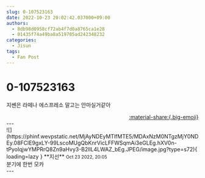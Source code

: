 ```yaml
---
slug: 0-107523163
date: 2022-10-23 20:02:42.037000+09:00
authors:
  - 8db98d0958cf72ab4f7d0a8765ca1e28
  - 01435f74a49ba8a519705ad242348232
categories:
  - Jisun
tags:
  - Fan Post
---
```


# 0-107523163

<div class="post-container" markdown="1">
<div class="content-container md-sidebar__scrollwrap" markdown="1">

지쎈은 라떼나 에스프레소 말고는 안마실거같아

</div>
</div>

<div style="text-align: right;" markdown="1">
<a href="https://weverse.io/fromis9/fanpost/0-107523163" style="text-align: right;">:material-share:{.big-emoji}</a>
</div>
---

<div class="comments-container md-sidebar__scrollwrap" markdown="1">
<div class="comment" markdown="1">
<div class='id-container' markdown="1">
![](https://phinf.wevpstatic.net/MjAyNDEyMTlfMTE5/MDAxNzM0NTgzMjY0NDEy.08FClE9gxLY-99LscoMUgQbKnrVicLFFWSqmAi3eGLEg.hXV0n-tPyoIqjwYMPRrQ8Zn9aHvy3-B2llL4LWAZ_bEg.JPEG/image.jpg?type=s72){ loading=lazy }
**<span class="artist">지선</span>** <small>Oct 23 2022, 20:05</small><br>
</div>
<div class='comment-body' markdown="1">
분기에 한번 모카
</div>
</div>
</div>
---

